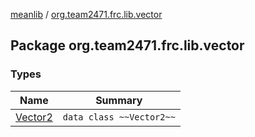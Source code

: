 [meanlib](../index.md) / [org.team2471.frc.lib.vector](./index.md)

## Package org.team2471.frc.lib.vector

### Types

| Name | Summary |
|---|---|
| [Vector2](-vector2/index.md) | `data class ~~Vector2~~` |
